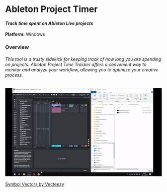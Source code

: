 # Ableton Project Timer
#### _Track time spent on Ableton Live projects_
**Platform:** Windows

### Overview
###### This tool is a trusty sidekick for keeping track of how long you are spending on projects. Ableton Project Time Tracker offers a convenient way to monitor and analyze your workflow, allowing you to optimize your creative process.

![Preview](assets/ReadmeGIF.gif)

<a href="https://www.vecteezy.com/free-vector/symbol">Symbol Vectors by Vecteezy</a>